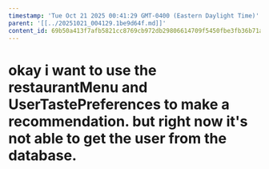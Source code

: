 ```yaml
---
timestamp: 'Tue Oct 21 2025 00:41:29 GMT-0400 (Eastern Daylight Time)'
parent: '[[../20251021_004129.1be9d64f.md]]'
content_id: 69b50a413f7afb5821cc8769cb972db29806614709f5450fbe3fb36b71a8a0e3
---
```


# okay i want to use the restaurantMenu and UserTastePreferences to make a recommendation. but right now it's not able to get the user from the database.
